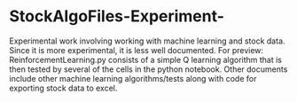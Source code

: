 # StockAlgoFiles-Experiment-
Experimental work involving working with machine learning and stock data. Since it is more experimental, it is less well documented. For preview: ReinforcementLearning.py consists of a simple Q learning algorithm that is then tested by several of the cells in the python notebook. Other documents include other machine learning algorithms/tests along with code for exporting stock data to excel.
